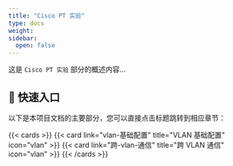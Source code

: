 ```yaml
---
title: "Cisco PT 实验"
type: docs
weight: 
sidebar:
  open: false
---
```


这是 `Cisco PT 实验` 部分的概述内容...

## 🚀 快速入口

以下是本项目文档的主要部分，您可以直接点击标题跳转到相应章节：

{{< cards >}}
{{< card link="vlan-基础配置" title="VLAN 基础配置" icon="vlan" >}}
{{< card link="跨-vlan-通信" title="跨 VLAN 通信" icon="vlan" >}}
{{< /cards >}}